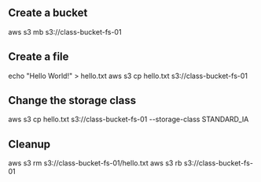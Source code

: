 ## Create a bucket

aws s3 mb s3://class-bucket-fs-01

## Create a file

echo "Hello World!" > hello.txt
aws s3 cp hello.txt s3://class-bucket-fs-01

## Change the storage class

aws s3 cp hello.txt s3://class-bucket-fs-01 --storage-class STANDARD_IA

## Cleanup

aws s3 rm s3://class-bucket-fs-01/hello.txt
aws s3 rb s3://class-bucket-fs-01